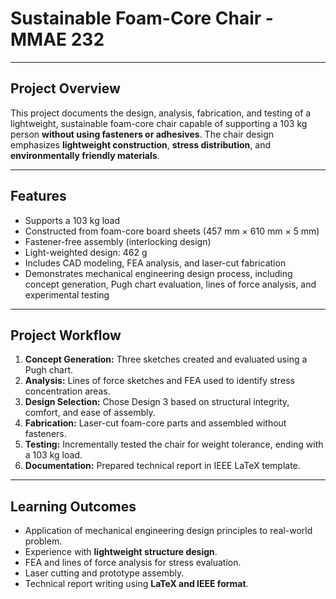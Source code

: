 # Sustainable Foam-Core Chair - MMAE 232

---

## Project Overview
This project documents the design, analysis, fabrication, and testing of a lightweight, sustainable foam-core chair capable of supporting a 103 kg person **without using fasteners or adhesives**. The chair design emphasizes **lightweight construction**, **stress distribution**, and **environmentally friendly materials**.

---

## Features
- Supports a 103 kg load
- Constructed from foam-core board sheets (457 mm × 610 mm × 5 mm)
- Fastener-free assembly (interlocking design)
- Light-weighted design: 462 g
- Includes CAD modeling, FEA analysis, and laser-cut fabrication
- Demonstrates mechanical engineering design process, including concept generation, Pugh chart evaluation, lines of force analysis, and experimental testing

---

## Project Workflow
1. **Concept Generation:** Three sketches created and evaluated using a Pugh chart.
2. **Analysis:** Lines of force sketches and FEA used to identify stress concentration areas.
3. **Design Selection:** Chose Design 3 based on structural integrity, comfort, and ease of assembly.
4. **Fabrication:** Laser-cut foam-core parts and assembled without fasteners.
5. **Testing:** Incrementally tested the chair for weight tolerance, ending with a 103 kg load.
6. **Documentation:** Prepared technical report in IEEE LaTeX template.

---

## Learning Outcomes
- Application of mechanical engineering design principles to real-world problem.
- Experience with **lightweight structure design**.
- FEA and lines of force analysis for stress evaluation.
- Laser cutting and prototype assembly.
- Technical report writing using **LaTeX and IEEE format**.
